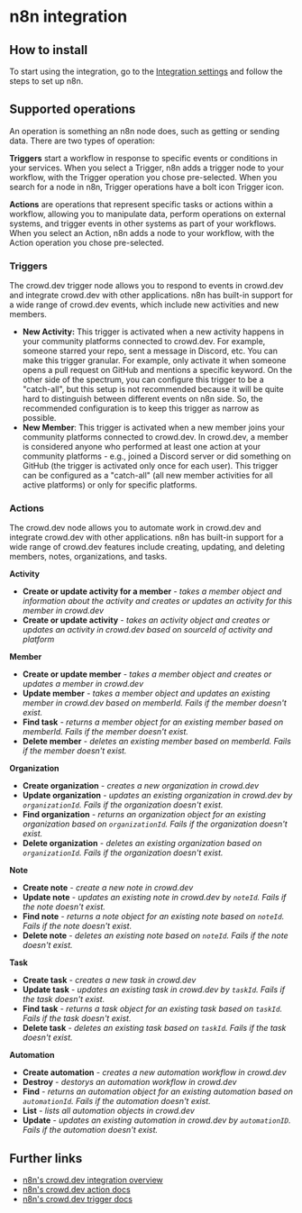 # n8n integration

## How to install

To start using the integration, go to the [Integration settings](https://app.crowd.dev/integrations) and follow the steps to set up n8n.

## Supported operations

An operation is something an n8n node does, such as getting or sending data. There are two types of operation:

**Triggers** start a workflow in response to specific events or conditions in your services. When you select a Trigger, n8n adds a trigger node to your workflow, with the Trigger operation you chose pre-selected. When you search for a node in n8n, Trigger operations have a bolt icon Trigger icon.

**Actions** are operations that represent specific tasks or actions within a workflow, allowing you to manipulate data, perform operations on external systems, and trigger events in other systems as part of your workflows. When you select an Action, n8n adds a node to your workflow, with the Action operation you chose pre-selected.

### Triggers

The crowd.dev trigger node allows you to respond to events in crowd.dev and integrate crowd.dev with other applications. n8n has built-in support for a wide range of crowd.dev events, which include new activities and new members.

* **New Activity:** This trigger is activated when a new activity happens in your community platforms connected to crowd.dev. For example, someone starred your repo, sent a message in Discord, etc. You can make this trigger granular. For example, only activate it when someone opens a pull request on GitHub and mentions a specific keyword. On the other side of the spectrum, you can configure this trigger to be a "catch-all", but this setup is not recommended because it will be quite hard to distinguish between different events on n8n side. So, the recommended configuration is to keep this trigger as narrow as possible.
* **New Member**: This trigger is activated when a new member joins your community platforms connected to crowd.dev. In crowd.dev, a member is considered anyone who performed at least one action at your community platforms - e.g., joined a Discord server or did something on GitHub (the trigger is activated only once for each user). This trigger can be configured as a "catch-all" (all new member activities for all active platforms) or only for specific platforms.

### Actions

The crowd.dev node allows you to automate work in crowd.dev and integrate crowd.dev with other applications. n8n has built-in support for a wide range of crowd.dev features include creating, updating, and deleting members, notes, organizations, and tasks.

**Activity**

* **Create or update activity for a member** - _takes a member object and information about the activity and creates or updates an activity for this member in crowd.dev_
* **Create or update activity** - _takes an activity object and creates or updates an activity in crowd.dev based on sourceId of activity and platform_

**Member**

* **Create or update member** - _takes a member object and creates or updates a member in crowd.dev_
* **Update member** - _takes a member object and updates an existing member in crowd.dev based on memberId. Fails if the member doesn't exist._
* **Find task** - _returns a member object for an existing member based on memberId. Fails if the member doesn't exist._
* **Delete member** - _deletes an existing member based on memberId. Fails if the member doesn't exist._

**Organization**

* **Create organization** - _creates a new organization in crowd.dev_
* **Update organization** - _updates an existing organization in crowd.dev by `organizationId`. Fails if the organization doesn't exist._
* **Find organization** - _returns an organization object for an existing organization based on `organizationId`. Fails if the organization doesn't exist._
* **Delete organization** - _deletes an existing organization based on `organizationId`. Fails if the organization doesn't exist._

**Note**

* **Create note** - _create a new note in crowd.dev_
* **Update note** - _updates an existing note in crowd.dev by `noteId`. Fails if the note doesn't exist._
* **Find note** - _returns a note object for an existing note based on `noteId`. Fails if the note doesn't exist._
* **Delete note** - _deletes an existing note based on `noteId`. Fails if the note doesn't exist._

**Task**

* **Create task** - _creates a new task in crowd.dev_
* **Update task** - _updates an existing task in crowd.dev by `taskId`. Fails if the task doesn't exist._
* **Find task** - _returns a task object for an existing task based on `taskId`. Fails if the task doesn't exist._
* **Delete task** - _deletes an existing task based on `taskId`. Fails if the task doesn't exist._

**Automation**

* **Create automation** - _creates a new automation workflow in crowd.dev_
* **Destroy** - _destorys an automation workflow in crowd.dev_
* **Find** - _returns an automation object for an existing automation based on `automationId`. Fails if the automation doesn't exist._
* **List** - _lists all automation objects in crowd.dev_
* **Update** - _updates an existing automation in crowd.dev by `automationID`. Fails if the automation doesn't exist._

## Further links

* [n8n's crowd.dev integration overview](https://n8n.io/integrations/crowddev)
* [n8n's crowd.dev action docs](https://docs.n8n.io/integrations/builtin/app-nodes/n8n-nodes-base.crowddev/)
* [n8n's crowd.dev trigger docs](https://docs.n8n.io/integrations/builtin/trigger-nodes/n8n-nodes-base.crowddevtrigger/)
